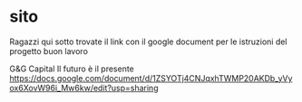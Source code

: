 # sito
Ragazzi qui sotto trovate il link con il google document per le istruzioni del progetto
buon lavoro

G&G Capital
Il futuro è il presente
https://docs.google.com/document/d/1ZSYOTj4CNJqxhTWMP20AKDb_yVyox6XovW96i_Mw6kw/edit?usp=sharing
